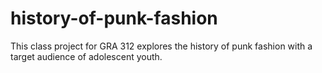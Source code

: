 # history-of-punk-fashion
This class project for GRA 312 explores the history of punk fashion with a target audience of adolescent youth. 
